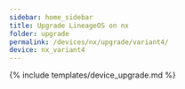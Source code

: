 ```yaml
---
sidebar: home_sidebar
title: Upgrade LineageOS on nx
folder: upgrade
permalink: /devices/nx/upgrade/variant4/
device: nx_variant4
---
```

{% include templates/device_upgrade.md %}
